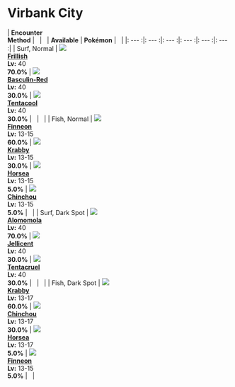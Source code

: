 # Virbank City

| __Encounter<br>Method__ | &nbsp; | &nbsp; | __Available__ | __Pokémon__ | &nbsp; |
|: --- :|: --- :|: --- :|: --- :|: --- :|: --- :|
| Surf, Normal | ![][592] <br> __[Frillish]__ <br> __Lv:__ 40 <br> __70.0%__ | ![][550-red] <br> __[Basculin-Red]__ <br> __Lv:__ 40 <br> __30.0%__ | ![][72] <br> __[Tentacool]__ <br> __Lv:__ 40 <br> __30.0%__ | &nbsp; | &nbsp; |
| Fish, Normal | ![][456] <br> __[Finneon]__ <br> __Lv:__ 13-15 <br> __60.0%__ | ![][98] <br> __[Krabby]__ <br> __Lv:__ 13-15 <br> __30.0%__ | ![][116] <br> __[Horsea]__ <br> __Lv:__ 13-15 <br> __5.0%__ | ![][170] <br> __[Chinchou]__ <br> __Lv:__ 13-15 <br> __5.0%__ | &nbsp; |
| Surf, Dark Spot | ![][594] <br> __[Alomomola]__ <br> __Lv:__ 40 <br> __70.0%__ | ![][593] <br> __[Jellicent]__ <br> __Lv:__ 40 <br> __30.0%__ | ![][73] <br> __[Tentacruel]__ <br> __Lv:__ 40 <br> __30.0%__ | &nbsp; | &nbsp; |
| Fish, Dark Spot | ![][98] <br> __[Krabby]__ <br> __Lv:__ 13-17 <br> __60.0%__ | ![][170] <br> __[Chinchou]__ <br> __Lv:__ 13-17 <br> __30.0%__ | ![][116] <br> __[Horsea]__ <br> __Lv:__ 13-17 <br> __5.0%__ | ![][456] <br> __[Finneon]__ <br> __Lv:__ 13-15 <br> __5.0%__ | &nbsp; |


[592]: ../img/animated/592.gif
[Frillish]: ../pokemons/592/
[550-red]: ../img/animated/550-red.gif
[Basculin-Red]: ../pokemons/550/
[72]: ../img/animated/72.gif
[Tentacool]: ../pokemons/072/
[456]: ../img/animated/456.gif
[Finneon]: ../pokemons/456/
[98]: ../img/animated/98.gif
[Krabby]: ../pokemons/098/
[116]: ../img/animated/116.gif
[Horsea]: ../pokemons/116/
[170]: ../img/animated/170.gif
[Chinchou]: ../pokemons/170/
[594]: ../img/animated/594.gif
[Alomomola]: ../pokemons/594/
[593]: ../img/animated/593.gif
[Jellicent]: ../pokemons/593/
[73]: ../img/animated/73.gif
[Tentacruel]: ../pokemons/073/